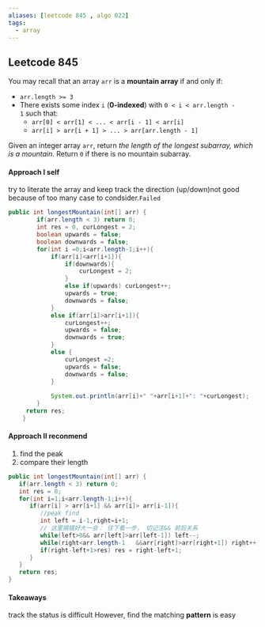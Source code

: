 ```yaml
---
aliases: [leetcode 845 , algo 022]
tags:
  - array
---
```

## Leetcode 845
You may recall that an array `arr` is a **mountain array** if and only if:
-   `arr.length >= 3`
-   There exists some index `i` (**0-indexed**) with `0 < i < arr.length - 1` such that:
    -   `arr[0] < arr[1] < ... < arr[i - 1] < arr[i]`
    -   `arr[i] > arr[i + 1] > ... > arr[arr.length - 1]`

Given an integer array `arr`, return _the length of the longest subarray, which is a mountain_. Return `0` if there is no mountain subarray.

#### Approach I self
try to literate the array and keep track the direction (up/down)not good because of too many case to condsider.`Failed`
```java
public int longestMountain(int[] arr) {
        if(arr.length < 3) return 0;
        int res = 0, curLongest = 2;
        boolean upwards = false;
        boolean downwards = false;
        for(int i =0;i<arr.length-1;i++){
            if(arr[i]<arr[i+1]){
                if(downwards){
                    curLongest = 2;
                }
                else if(upwards) curLongest++;
                upwards = true;
                downwards = false;
            }
            else if(arr[i]>arr[i+1]){
                curLongest++;
                upwards = false;
                downwards = true;
            }
            else {
                curLongest =2;
                upwards = false;
                downwards = false;
            }
            
            System.out.println(arr[i]+" "+arr[i+1]+": "+curLongest);
        }
     return res;        
    }
```

#### Approach II reconmend
1. find the peak 
2. compare their length
```java
public int longestMountain(int[] arr) {
   if(arr.length < 3) return 0;
   int res = 0;
   for(int i=1;i<arr.length-1;i++){
	  if(arr[i] > arr[i+1] && arr[i]> arr[i-1]){
		 //peak find
		 int left = i-1,right=i+1;
		 // 这里搞错好大一会： 往下看一步， 切记注&& 前后关系
		 while(left>0&& arr[left]>arr[left-1]) left--;
		 while(right<arr.length-1   &&arr[right]>arr[right+1]) right++;
		 if(right-left+1>res) res = right-left+1;
	  }
   }
   return res;
}
```


#### Takeaways
track the status is difficult However, find the matching **pattern** is easy